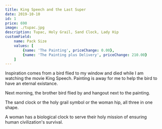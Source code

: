 ```yaml
---
title: King Speech and the Last Super
date: 2019-10-10
id: 1
price: 690
image: ./tupac.jpg
description: Tupac, Holy Grail, Sand Clock, Lady Hip
customField: 
    name: Pack Size
    values: [
        {name: 'The Painting', priceChange: 0.00}, 
        {name: 'The Painting plus Delivery', priceChange: 210.00}
    ]
---
```

Inspiration comes from a bird flied to my window and died while I am watching the movie King Speech. Painting is away for me to help the bird to have an eternal existance. 

Next morning, the brother bird flied by and hangout next to the painting.

The sand clock or the holy grail symbol or the woman hip, all three in one shape. 

A woman has a biological clock to serve their holy mission of ensuring 
human civilization's survival. 